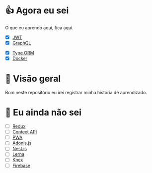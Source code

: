# 👍 Agora eu sei

O que eu aprendo aqui, fica aqui.

<!-- - [] [Redux](https://redux.js.org/) --->
<!-- - [] [Context API](https://reactjs.org/docs/context.html) --->
<!-- - [] [PWA](https://web.dev/progressive-web-apps/) --->
- [x] [JWT](https://jwt.io/)
- [x] [GraphQL](https://graphql.org/)
<!-- - [] [Adonis.js](https://adonisjs.com/) --->
<!-- - [] [Nest.js](https://nestjs.com/) --->
<!-- - [] [Lerna](https://lerna.js.org/) --->
- [x] [Type ORM](https://typeorm.io)
- [x] [Docker](https://www.docker.com/)
<!-- - [] [Knex](http://knexjs.org/) --->
<!-- - [] [Firebase](https://firebase.google.com/) --->

# 🚀 Visão geral

Bom neste repositório eu irei registrar minha história de aprendizado.

# 🤔 Eu ainda não sei

- [ ] [Redux](https://redux.js.org/)
- [ ] [Context API](https://reactjs.org/docs/context.html)
- [ ] [PWA](https://web.dev/progressive-web-apps/)
- [ ] [Adonis.js](https://adonisjs.com/)
- [ ] [Nest.js](https://nestjs.com/)
- [ ] [Lerna](https://lerna.js.org/)
- [ ] [Knex](http://knexjs.org/)
- [ ] [Firebase](https://firebase.google.com/)

